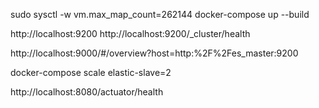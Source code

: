 sudo sysctl -w vm.max_map_count=262144
docker-compose up --build

http://localhost:9200
http://localhost:9200/_cluster/health

http://localhost:9000/#/overview?host=http:%2F%2Fes_master:9200

docker-compose scale elastic-slave=2


http://localhost:8080/actuator/health